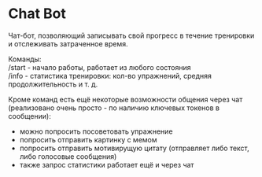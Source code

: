 # Chat Bot

Чат-бот, позволяющий записывать свой прогресс в течение тренировки и отслеживать затраченное время.

Команды:\
/start - начало работы, работает из любого состояния\
/info - статистика тренировки: кол-во упражнений, средняя продолжительность и т. д.

Кроме команд есть ещё некоторые возможности общения через чат (реализовано очень просто - по наличию ключевых токенов в сообщении):
+ можно попросить посоветовать упражнение
+ попросить отправить картинку с мемом
+ попросить отправить мотивирущую цитату (отправляет либо текст, либо голосовые сообщения)
+ также запрос статистики работает ещё и через чат
